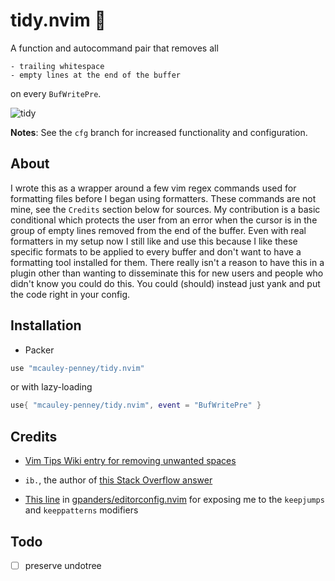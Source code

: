 # tidy.nvim 🧹

A function and autocommand pair that removes all

    - trailing whitespace
    - empty lines at the end of the buffer

on every `BufWritePre`.


![tidy](https://user-images.githubusercontent.com/59481467/170846833-40ab4e8c-ebdf-42c4-b1f1-a4d874f27ea8.gif)


**Notes**: See the `cfg` branch for increased functionality and configuration.


## About
I wrote this as a wrapper around a few vim regex commands used for formatting files before I began using formatters. These commands are not mine, see the `Credits` section below for sources. My contribution is a basic conditional which protects the user from an error when the cursor is in the group of empty lines removed from the end of the buffer. Even with real formatters in my setup now I still like and use this because I like these specific formats to be applied to every buffer and don't want to have a formatting tool installed for them. There really isn't a reason to have this in a plugin other than wanting to disseminate this for new users and people who didn't know you could do this. You could (should) instead just yank and put the code right in your config.


## Installation
- Packer

```lua
use "mcauley-penney/tidy.nvim"
```

or with lazy-loading

```lua
use{ "mcauley-penney/tidy.nvim", event = "BufWritePre" }
```


## Credits
- [Vim Tips Wiki entry for removing unwanted spaces](https://vim.fandom.com/wiki/Remove_unwanted_spaces#Automatically_removing_all_trailing_whitespace)

- `ib.`, the author of [this Stack Overflow answer](https://stackoverflow.com/a/7501902)

- [This line](https://github.com/gpanders/editorconfig.nvim/blob/ae3586771996b2fb1662eb0c17f5d1f4f5759bb7/lua/editorconfig.lua#L180)
in [gpanders/editorconfig.nvim](https://github.com/gpanders/editorconfig.nvim) for exposing me to the `keepjumps`
and `keeppatterns` modifiers


## Todo
- [ ] preserve undotree 
